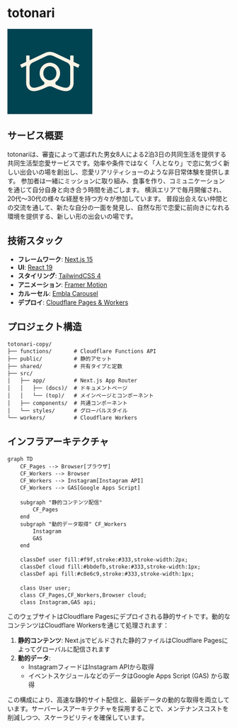 # totonari

![Hero Image](./public/icon-192x192.png)

## サービス概要
totonariは、審査によって選ばれた男女8人による2泊3日の共同生活を提供する共同生活型恋愛サービスです。効率や条件ではなく「人となり」で恋に気づく新しい出会いの場を創出し、恋愛リアリティショーのような非日常体験を提供します。
参加者は一緒にミッションに取り組み、食事を作り、コミュニケーションを通じて自分自身と向き合う時間を過ごします。
横浜エリアで毎月開催され、20代〜30代の様々な経歴を持つ方々が参加しています。
普段出会えない仲間との交流を通して、新たな自分の一面を発見し、自然な形で恋愛に前向きになれる環境を提供する、新しい形の出会いの場です。

## 技術スタック

- **フレームワーク**: [Next.js 15](https://nextjs.org/)
- **UI**: [React 19](https://react.dev/)
- **スタイリング**: [TailwindCSS 4](https://tailwindcss.com/)
- **アニメーション**: [Framer Motion](https://www.framer.com/motion/)
- **カルーセル**: [Embla Carousel](https://www.embla-carousel.com/)
- **デプロイ**: [Cloudflare Pages & Workers](https://pages.cloudflare.com/)

## プロジェクト構造

```
totonari-copy/
├── functions/       # Cloudflare Functions API
├── public/          # 静的アセット
├── shared/          # 共有タイプと定数
├── src/
│   ├── app/         # Next.js App Router
│   │   ├── (docs)/  # ドキュメントページ
│   │   └── (top)/   # メインページとコンポーネント
│   ├── components/  # 共通コンポーネント
│   └── styles/      # グローバルスタイル
└── workers/         # Cloudflare Workers
```

## インフラアーキテクチャ

```mermaid
graph TD
    CF_Pages --> Browser[ブラウザ]
    CF_Workers --> Browser
    CF_Workers --> Instagram[Instagram API]
    CF_Workers --> GAS[Google Apps Script]
    
    subgraph "静的コンテンツ配信"
        CF_Pages
    end
    subgraph "動的データ取得" CF_Workers
        Instagram
        GAS
    end
    
    classDef user fill:#f9f,stroke:#333,stroke-width:2px;
    classDef cloud fill:#bbdefb,stroke:#333,stroke-width:1px;
    classDef api fill:#c8e6c9,stroke:#333,stroke-width:1px;
    
    class User user;
    class CF_Pages,CF_Workers,Browser cloud;
    class Instagram,GAS api;
```

このウェブサイトはCloudflare Pagesにデプロイされる静的サイトです。動的なコンテンツはCloudflare Workersを通じて処理されます：

1. **静的コンテンツ**: Next.jsでビルドされた静的ファイルはCloudflare Pagesによってグローバルに配信されます
2. **動的データ**: 
   - InstagramフィードはInstagram APIから取得
   - イベントスケジュールなどのデータはGoogle Apps Script (GAS) から取得

この構成により、高速な静的サイト配信と、最新データの動的な取得を両立しています。サーバーレスアーキテクチャを採用することで、メンテナンスコストを削減しつつ、スケーラビリティを確保しています。
